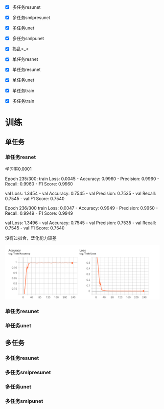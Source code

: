 - [x] 多任务resunet
- [x] 多任务smlpresunet
- [x] 多任务unet
- [x] 多任务smlpunet
- [x] 捣乱>_<
- [x] 单任务resnet
- [x] 单任务resunet
- [x] 单任务unet
- [x] 单任务train
- [x] 多任务train



# 训练

## 单任务

### 单任务resnet

学习率0.0001

Epoch 235/300: 
train Loss: 0.0045 - Accuracy: 0.9960 - Precision: 0.9960 - Recall: 0.9960 - F1 Score: 0.9960

val Loss: 1.3454 - val Accuracy: 0.7545 - val Precision: 0.7535 - val Recall: 0.7545 - val F1 Score: 0.7540

Epoch 236/300
train Loss: 0.0047 - Accuracy: 0.9949 - Precision: 0.9950 - Recall: 0.9949 - F1 Score: 0.9949

val Loss: 1.3496 - val Accuracy: 0.7545 - val Precision: 0.7535 - val Recall: 0.7545 - val F1 Score: 0.7540

没有过拟合，泛化能力较差

![image-20250107195707299](assets/image-20250107195707299.png)

### 单任务resunet



### 单任务unet



## 多任务

### 多任务resunet



### 多任务smlpresunet



### 多任务unet



### 多任务smlpunet

